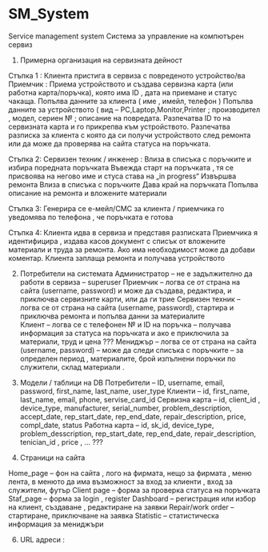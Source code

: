# SM_System
Service management system
Система за управление на компютърен сервиз

1. Примерна организация на сервизната дейност 
	
Стъпка 1 :
  Клиента пристига в сервиза с повреденото устройство/ва
  Приемчик :
  Приема устройството и създава сервизна карта (или работна карта/поръчка), която има ID , дата на приемане и статус чакаща.
  Попълва данните за клиента ( име , имейл, телефон )
  Попълва данните за устройството ( вид – PC,Laptop,Monitor,Printer ;
  производител , модел, сериен № ; описание на повредата.
  Разпечатва ID то на сервизната карта и го прикрепва към устройството.
  Разпечатва разписка за клиента с която да си получи устройството след ремонта или да може да проверява на сайта статуса на поръчката.
	
Стъпка 2:
  Сервизен техник / инженер :
  Влиза в списъка с поръчките и избира поредната поръчката
  Въвежда старт на поръчката , тя се присвоява на негово име и стуса става на „in progress“
  Извършва ремонта
  Влиза в списъка с поръчките
  Дава край на поръчката
  Попълва описание на ремонта и вложените материали

Стъпка 3:
  Генерира се е-мейл/СМС за клиента / приемчика го уведомява по телефона , че поръчката е готова

Стъпка 4:
  Клиента идва в сервиза и представя разписката
  Приемчика я идентифицира , издава касов документ с списък от вложените материали и труда за ремонта. Ако има необходимост може да добави коментар.
  Клиента заплаща ремонта и получава устройството

2. Потребители на системата
  Администратор – не е задължително да работи в сервиза – superuser
  Приемчик – логва се от страна на сайта (username, password) и може да създава, редактира, и приключва сервизните карти, или да ги трие 
  Сервизен техник – логва се от страна на сайта (username, password), стартира и приключва ремонта и попълва данни за материалите  
  Клиент – логва се с телефонен № и ID на поръчка – получава информация за статуса на поръчката и ако е приключила за материали, труд и цена
  ??? Мениджър – логва се от страна на сайта (username, password) – може да следи списъка с поръчките – за определен период , материалите, брой изпълнени поръчки по служители, склад материали .

3. Модели / таблици на DB
  Потребители – ID, username, email, password, first_name, last_name, user_type
  Клиенти – id, first_name, last_name, email, phone, servise_card_id
  Сервизна карта – id, client_id , device_type,  manufacturer, serial_number, 
  problem_description, accept_date, rep_start_date, rep_end_date, repair_description, price, compl_date, status
  Работна карта – id, sk_id, device_type, problem_desscription, rep_start_date, rep_end_date, repair_description, tenician_id , price , ... ???

4. Страници на сайта
   
Home_page – фон на сайта , лого на фирмата, нещо за фирмата , меню лента, в менюто да има възможност за вход за клиенти , вход за служители, футър
Client page – форма за проверка статуса на поръчката
Staf_page – форма за login , register
Dashboard – регистрация или избор на клиент, създаване , редактиране на заявки
Repair/work order – стартиране, приключване на заявка
Statistic – статистическа информация за мениджъри

6. URL адреси :
	
